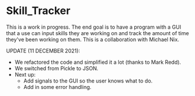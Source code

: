 # Skill_Tracker

This is a work in progress. The end goal is to have a program with a GUI that a use can input skills they are working on and track the amount of time they've been working on them. This is a collaboration with Michael Nix. 

UPDATE (11 DECEMBER 2021):
- We refactored the code and simplified it a lot (thanks to Mark Redd). 
- We switched from Pickle to JSON. 
- Next up: 
  - Add signals to the GUI so the user knows what to do. 
  - Add in some error handling. 

